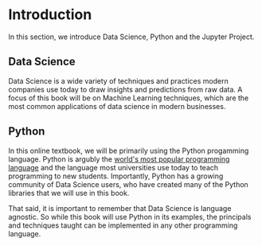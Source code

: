# Introduction

In this section, we introduce Data Science, Python and the Jupyter Project.

## Data Science
Data Science is a wide variety of techniques and practices modern companies use today to draw insights and predictions from raw data. A focus of this book will be on Machine Learning techniques, which are the most common applications of data science in modern businesses.

## Python
In this online textbook, we will be primarily using the Python progamming language.
Python is argubly the [world's most popular programming language](http://pypl.github.io/PYPL.html) and the language most universities use today to teach programming to new students.
Importantly, Python has a growing community of Data Science users, who have created many of the Python libraries that we will use in this book.

That said, it is important to remember that Data Science is language agnostic. So while this book will use Python in its examples, the principals and techniques taught can be implemented in any other programming language.